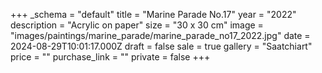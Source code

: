 +++
_schema = "default"
title = "Marine Parade No.17"
year = "2022"
description = "Acrylic on paper"
size = "30 x 30 cm"
image = "images/paintings/marine_parade/marine_parade_no17_2022.jpg"
date = 2024-08-29T10:01:17.000Z
draft = false
sale = true
gallery = "Saatchiart"
price = ""
purchase_link = ""
private = false
+++
